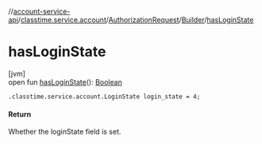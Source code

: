//[account-service-api](../../../../index.md)/[classtime.service.account](../../index.md)/[AuthorizationRequest](../index.md)/[Builder](index.md)/[hasLoginState](has-login-state.md)

# hasLoginState

[jvm]\
open fun [hasLoginState](has-login-state.md)(): [Boolean](https://kotlinlang.org/api/latest/jvm/stdlib/kotlin/-boolean/index.html)

`.classtime.service.account.LoginState login_state = 4;`

#### Return

Whether the loginState field is set.
